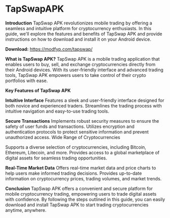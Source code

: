 # TapSwapAPK

**Introduction**
TapSwap APK revolutionizes mobile trading by offering a seamless and intuitive platform for cryptocurrency enthusiasts. In this guide, we'll explore the features and benefits of TapSwap APK and provide instructions on how to download and install it on your Android device.

**Download:** https://modfyp.com/tapswap/

**What is TapSwap APK?**
TapSwap APK is a mobile trading application that enables users to buy, sell, and exchange cryptocurrencies directly from their Android devices. With its user-friendly interface and advanced trading tools, TapSwap APK empowers users to take control of their crypto portfolios with ease.

**Key Features of TapSwap APK**

**Intuitive Interface**
Features a sleek and user-friendly interface designed for both novice and experienced traders.
Streamlines the trading process with intuitive navigation and easy-to-use trading tools.

**Secure Transactions**
Implements robust security measures to ensure the safety of user funds and transactions.
Utilizes encryption and authentication protocols to protect sensitive information and prevent unauthorized access.
Wide Range of Cryptocurrencies

Supports a diverse selection of cryptocurrencies, including Bitcoin, Ethereum, Litecoin, and more.
Provides access to a global marketplace of digital assets for seamless trading opportunities.

**Real-Time Market Data**
Offers real-time market data and price charts to help users make informed trading decisions.
Provides up-to-date information on cryptocurrency prices, trading volumes, and market trends.

**Conclusion**
TapSwap APK offers a convenient and secure platform for mobile cryptocurrency trading, empowering users to trade digital assets with confidence. By following the steps outlined in this guide, you can easily download and install TapSwap APK to start trading cryptocurrencies anytime, anywhere.
